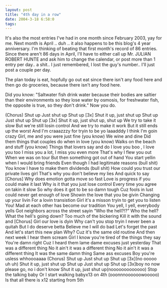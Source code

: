 ```yaml
---
layout: post
title: "4th day in a row"
date: 2004-3-18 6:58:0
tags: 
---
```


It's also the most entries I've had in one month since February 2003, yay for me. Next month is April .. duh .. it also happens to be this blog's 4 year anniversary. I'm thinking of beating that first month's record of 86 entries. Since there aren't 86 days in April, I'll have to either call up Mr. JULIAN ROBERT HUNTE and ask him to change the calendar, or post more than 1 entry per day.. a shit.. I just remembered, I lost the guy's number.. I'll just post a couple per day.

The plan today is eat, hopfully go out eat since there isn't any food here and then go do groceries, because there isn't any food here.

Did you know: "Saltwater fish drink water because their bodies are saltier than their environments so they lose water by osmosis, for freshwater fish, the opposite is true, so they don't drink." Now you do.

(Chorus)
Shut up
Just shut up
Shut up [3x]
Shut it up, just shut up
Shut up
Just shut up
Shut up [3x]
Shut it up, just shut up, shut up
We try to take it slow
But we're still losin control
And we try to make it work
But it still ends up the worst
And I'm craaazzzy
for tryin to be yo laaadddy
I think I'm goin crazy
Girl, me and you were just fine (you know)
We wine and dine
Did them things that couples do when in love (you know)
Walks on the beach and stuff (you know)
Things that lovers say and do
I love you boo
, I love you too
I miss you a lot, I miss you even more
That's why I flew you out
When we was on tour
But then something got out of hand
You start yellin when I would bring friends
Even though I had legitimate reasons (bull shit)
You know I have to make them dividends (bull shit)
How could you trust our private lives girl
That's why you don't believe my lies
And quick to say
[Chorus]
Why does emotion gotta move so fast
Love is progress if you could make it last
Why is it that you just lose control
Every time you agree on takin it slow
So why does it got to be so damn tough
Cuz fools in lust could never get enough of love
Showin the love that you be givin
Changing up your livin
For a lovin transistion
Girl it's a misson tryin to get you to listen
You! Mad at each other has become our tradition
You yell, I yell, everybody yells
Got neighbors across the street sayin
“Who the hell?!?”
Who the hell?
What the hell's going down?
Too much of the bickering
Kill it with the sound and
[Chorus]
Girl our love is dyin
Why can't you stop tryin
I never been a quitah
But I do deserve betta
Believe me I will do bad
Let's forget the past
And let's start this new plan
Why? Cuz it's the same old routine
And then next week I hear them scream
Girl I know you're tired of the things they say
You're damn right
Cuz I heard them lame dame excuses just yesterday
That was a different thing
No it ain't
it was a different thing
No it ain't
it was a different thing
It was the same damn thing
Same ass excuses
Boy you're usless
whhoooaaaa
(Chorus)
Shut up
Just shut up
Shut up [3x](no ooooo uh uh)
Shut it up, just shut up
Shut up
Just shut up
Shut up [3x]boy no now please go, no i don't know
Shut it up, just shut up(nooooooooooooo)
Stop the talking baby
Or I start walking babyx13 on 4th (ooonnnoooooowooooo)
Is that all there is x12 starting from 5th
